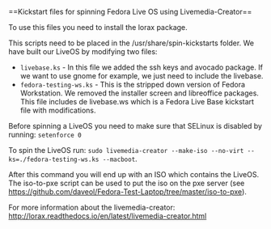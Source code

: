 ==Kickstart files for spinning Fedora Live OS using Livemedia-Creator==

To use this files you need to install the lorax package.

This scripts need to be placed in the /usr/share/spin-kickstarts folder. We have built our LiveOS by modifying two files:
* ```livebase.ks``` - In this file we added the ssh keys and avocado package. If we want to use gnome for example,
we just need to include the livebase.
* ```fedora-testing-ws.ks``` - This is the stripped down version of Fedora Workstation. We removed the installer screen and libreoffice packages. This file includes de livebase.ws which
is a Fedora Live Base kickstart file with modifications.

Before spinning a LiveOS you need to make sure that SELinux is disabled by running: ```setenforce 0```


To spin the LiveOS run:
```sudo livemedia-creator --make-iso --no-virt --ks=./fedora-testing-ws.ks --macboot```.

After this command you will end up with an ISO which contains the LiveOS. The iso-to-pxe script can be used to put the iso on the pxe server (see https://github.com/daveol/Fedora-Test-Laptop/tree/master/iso-to-pxe).

For more information about the livemedia-creator: http://lorax.readthedocs.io/en/latest/livemedia-creator.html

